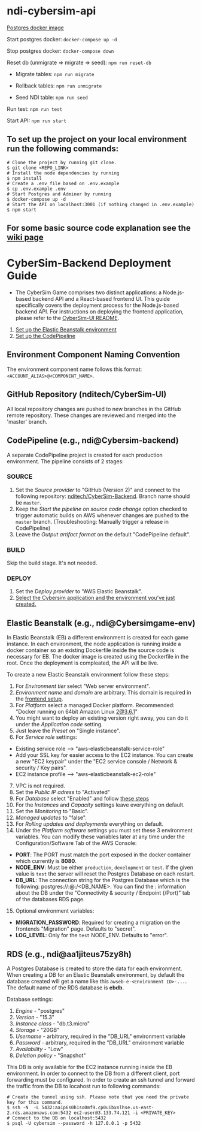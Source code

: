 # ndi-cybersim-api

[Postgres docker image](https://hub.docker.com/_/postgres)

Start postgres docker: `docker-compose up -d`

Stop postgres docker: `docker-compose down`

Reset db (unmigrate => migrate => seed): `npm run reset-db`

- Migrate tables: `npm run migrate`

- Rollback tables: `npm run unmigrate`

- Seed NDI table: `npm run seed`

Run test: `npm run test`

Start API: `npm run start`

## To set up the project on your local environment run the following commands:

```
# Clone the project by running git clone.
$ git clone <REPO_LINK>
# Install the node dependencies by running
$ npm install
# Create a .env file based on .env.example
$ cp .env.example .env
# Start Postgres and Adminer by running
$ docker-compose up -d
# Start the API on localhost:3001 (if nothing changed in .env.example)
$ npm start
```

## For some basic source code explanation see the [wiki page](https://github.com/nditech/CyberSim-Backend/wiki)

# CyberSim-Backend Deployment Guide

- The CyberSim Game comprises two distinct applications: a Node.js-based backend API and a React-based frontend UI. This guide specifically covers the deployment process for the Node.js-based backend API. For instructions on deploying the frontend application, please refer to the [CyberSim-UI README](https://github.com/nditech/CyberSim-UI#readme).

1. [Set up the Elastic Beanstalk environment](#elastic-beanstalk-eg-ndicybersimgame-env)
2. [Set up the CodePipeline](#codepipeline-eg-ndicybersim-backend)

## Environment Component Naming Convention

The environment component name follows this format: `<ACCOUNT_ALIAS>@<COMPONENT_NAME>`.

## GitHub Repository (nditech/CyberSim-UI)

All local repository changes are pushed to new branches in the GitHub remote repository. These changes are reviewed and merged into the 'master' branch.

## CodePipeline (e.g., ndi@Cybersim-backend)

A separate CodePipeline project is created for each production environment. The pipeline consists of 2 stages:

### SOURCE

1. Set the _Source provider_ to "GitHub (Version 2)" and connect to the following repository: [nditech/CyberSim-Backend](https://github.com/nditech/CyberSim-Backend). Branch name should be `master`.
2. Keep the _Start the pipeline on source code change_ option checked to trigger automatic builds on AWS whenever changes are pushed to the `master` branch. (Troubleshooting: Manually trigger a release in CodePipeline)
3. Leave the _Output artifact format_ on the default "CodePipeline default".

### BUILD

Skip the build stage. It's not needed.

### DEPLOY

1. Set the _Deploy provider_ to "AWS Elastic Beanstalk".
2. [Select the Cybersim application and the environment you've just created.](#elastic-beanstalk-eg-ndicybersimgame-env)

## Elastic Beanstalk (e.g., ndi@Cybersimgame-env)

In Elastic Beanstalk (EB) a different environment is created for each game instance. In each environment, the node application is running inside a docker container so an existing Dockerfile inside the source code is necessary for EB. The docker image is created using the Dockerfile in the root. Once the deployment is compleated, the API will be live.

To create a new Elastic Beanstalk environment follow these steps:

1. For _Environment tier_ select "Web server environment".
2. _Environment name_ and _domain_ are arbitrary. This domain is required in the [frontend setup](https://github.com/nditech/CyberSim-UI#readme).
3. For _Platform_ select a managed Docker platform. Recommended: "Docker running on 64bit Amazon Linux 2@3.6.1"
4. You might want to deploy an existing version right away, you can do it under the _Application code_ setting.
5. Just leave the _Preset_ on "Single instance".
6. For _Service role_ settings:

- Existing service role --> "aws-elasticbeanstalk-service-role"
- Add your SSL key for easier access to the EC2 instance. You can create a new "EC2 keypair" under the "EC2 service console / Network & security / Key pairs".
- EC2 instance profile --> "aws-elasticbeanstalk-ec2-role"

7. VPC is not required.
8. Set the _Public IP adress_ to "Activated"
9. For _Database_ select "Enabled" and follow [these steps](#rds-eg-ndiaa1jiteus75zy8h)
10. For the _Instances_ and _Capacity_ settings leave everything on default.
11. Set the _Monitoring_ to "Basic".
12. _Managed updates_ to "false".
13. For _Rolling updates and deployments_ everything on default.
14. Under the _Platform software_ settings you must set these 3 environment variables. You can modify these variables later at any time under the Configuration/Software Tab of the AWS Console:

- **PORT**: The PORT must match the port exposed in the docker container which currently is **8080**.
- **NODE_ENV**: Must be either `production`, `development` or `test`. If the given value is `test` the server will reset the Postgres Database on each restart.
- **DB_URL**: The connection string for the Postgres Database which is the following: postgres://<USERNAME>:<PASSWORD>@<HOST>:<PORT>/<DB_NAME>. You can find the <HOST>:<PORT> information about the DB under the "Connectivity & security / Endpoint (/Port)" tab of the databases RDS page.

15. Optional environment variables:

- **MIGRATION_PASSWORD**: Required for creating a migration on the frontends "Migration" page. Defaults to "secret".
- **LOG_LEVEL**: Only for the `test` NODE_ENV. Defaults to "error".

## RDS (e.g., ndi@aa1jiteus75zy8h)

A Postgres Database is created to store the data for each environment. When creating a DB for an Elastic Beanstalk environment, by default the database created will get a name like this `awseb-e-<Environment ID>-...`. The default name of the RDS database is **ebdb**.

Database settings:

1. _Engine_ - "postgres"
2. _Version_ - "15.3"
3. _Instance class_ - "db.t3.micro"
4. _Storage_ - "20GB"
5. _Username_ - arbitrary, required in the "DB_URL" environment variable
6. _Password_ - arbitrary, required in the "DB_URL" environment variable
7. _Availability_ - "Low"
8. _Deletion policy_ - "Snapshot"

This DB is only available for the EC2 instance running inside the EB environment. In order to connect to the DB from a different client, port forwarding must be configured. In order to create an ssh tunnel and forward the traffic from the DB to locahost run to following commands:

```
# Create the tunnel using ssh. Please note that you need the private key for this command.
$ ssh -N  -L 5432:aa1p6s0h1so0mf9.cp0uibxnlhse.us-east-2.rds.amazonaws.com:5432 ec2-user@3.133.74.121 -i <PRIVATE_KEY>
# Connect to the DB on localhost:5432
$ psql -U cybersim --password -h 127.0.0.1 -p 5432
```
